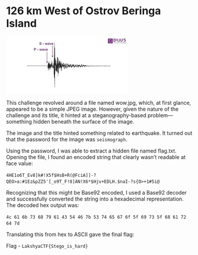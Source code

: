 # 126 km West of Ostrov Beringa Island

![wow.jpg](wow.jpg)

This challenge revolved around a file named wow.jpg, which, at first glance, appeared to be a simple JPEG image. However, given the nature of the challenge and its title, it hinted at a steganography-based problem—something hidden beneath the surface of the image.

The image and the title hinted something related to earthquake. It turned out that the password for the image was `seismograph`.

Using the password, I was able to extract a hidden file named flag.txt. Opening the file, I found an encoded string that clearly wasn’t readable at face value:

`4HE1o6T_Ev8]k#!X5f$HsB+R(@FciA]]-?QEO>a:#1Ez&pZZ5'[_o9T_F!8]AN!X6*$Hjv+EDLH.$naI-?s{O>+1#5i@`

Recognizing that this might be Base92 encoded, I used a Base92 decoder and successfully converted the string into a hexadecimal representation. The decoded hex output was:

`4c 61 6b 73 68 79 61 43 54 46 7b 53 74 65 67 6f 5f 69 73 5f 68 61 72 64 7d`

Translating this from hex to ASCII gave the final flag:

Flag - `LakshyaCTF{Stego_is_hard}`
